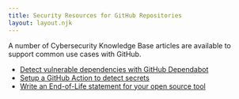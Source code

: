 ```yaml
---
title: Security Resources for GitHub Repositories
layout: layout.njk
---
```


A number of Cybersecurity Knowledge Base articles are available to support common use cases with GitHub.

+ [Detect vulnerable dependencies with GitHub Dependabot](https://answers.uillinois.edu/illinois/110071)
+ [Setup a GitHub Action to detect secrets](https://answers.uillinois.edu/illinois/112664)
+ [Write an End-of-Life statement for your open source tool](https://answers.uillinois.edu/illinois/109544)